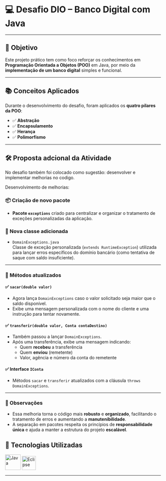 # 💻 Desafio DIO – Banco Digital com Java

---

## 🧠 Objetivo

Este projeto prático tem como foco reforçar os conhecimentos em **Programação Orientada a Objetos (POO)** em Java, por meio da **implementação de um banco digital** simples e funcional.

---

## 📚 Conceitos Aplicados

Durante o desenvolvimento do desafio, foram aplicados os **quatro pilares da POO**:

- ✅ **Abstração**  
- ✅ **Encapsulamento**  
- ✅ **Herança**  
- ✅ **Polimorfismo**

---

## 🛠️ Proposta adcional da Atividade 

No desafio também foi colocado como sugestão: desenvolver e implementar melhorias no codigo.

Desenvolvimento de melhorias:

### 📦 Criação de novo pacote

- **Pacote `exceptions`** criado para centralizar e organizar o tratamento de exceções personalizadas da aplicação.

### 📄 Nova classe adicionada

- `DomainExceptions.java`  
  Classe de exceção personalizada (`extends RuntimeException`) utilizada para lançar erros específicos do domínio bancário (como tentativa de saque com saldo insuficiente).

---

### 🔄 Métodos atualizados

#### ✅ `sacar(double valor)`
- Agora lança `DomainExceptions` caso o valor solicitado seja maior que o saldo disponível.
- Exibe uma mensagem personalizada com o nome do cliente e uma instrução para tentar novamente.

#### ✅ `transferir(double valor, Conta contaDestino)`
- Também passou a lançar `DomainExceptions`.
- Após uma transferência, exibe uma mensagem indicando:
  - Quem **recebeu** a transferência
  - Quem **enviou** (remetente)
  - Valor, agência e número da conta do remetente

#### ✅ Interface `IConta`
- Métodos `sacar` e `transferir` atualizados com a cláusula `throws DomainExceptions`.

---

### 📌 Observações

- Essa melhoria torna o código mais **robusto** e **organizado**, facilitando o tratamento de erros e aumentando a **manutenibilidade**.
- A separação em pacotes respeita os princípios de **responsabilidade única** e ajuda a manter a estrutura do projeto **escalável**.


## 🚀 Tecnologias Utilizadas

<p align="left">
  <img src="https://cdn.jsdelivr.net/gh/devicons/devicon/icons/java/java-original.svg" height="50" alt="Java"/>
  <img src="https://cdn.jsdelivr.net/gh/devicons/devicon/icons/eclipse/eclipse-original.svg" height="45" alt="Eclipse"/>
</p>

---
